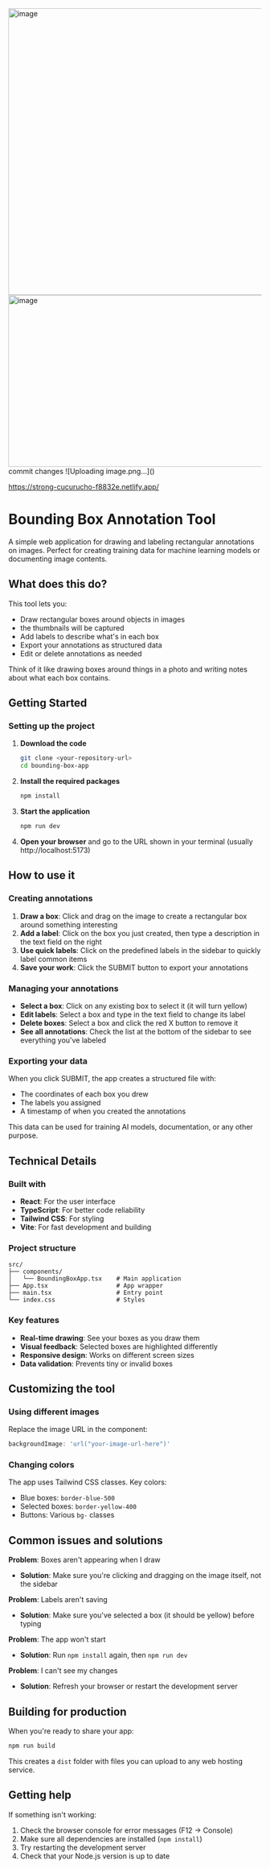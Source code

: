 
<img width="1311" height="569" alt="image" src="https://github.com/user-attachments/assets/f9965d37-d3ca-4613-908e-2b4498996543" />
<img width="629" height="341" alt="image" src="https://github.com/user-attachments/assets/309d7728-a084-4edd-b1c2-e89bac89dcc3" />
commit changes 
![Uploading image.png…]()



https://strong-cucurucho-f8832e.netlify.app/
# Bounding Box Annotation Tool

A simple web application for drawing and labeling rectangular annotations on images. Perfect for creating training data for machine learning models or documenting image contents.

## What does this do?

This tool lets you:
- Draw rectangular boxes around objects in images
- the thumbnails will be captured
- Add labels to describe what's in each box
- Export your annotations as structured data
- Edit or delete annotations as needed

Think of it like drawing boxes around things in a photo and writing notes about what each box contains.

## Getting Started


### Setting up the project

1. **Download the code**
   ```bash
   git clone <your-repository-url>
   cd bounding-box-app
   ```

2. **Install the required packages**
   ```bash
   npm install
   ```

3. **Start the application**
   ```bash
   npm run dev
   ```

4. **Open your browser** and go to the URL shown in your terminal (usually http://localhost:5173)

## How to use it

### Creating annotations

1. **Draw a box**: Click and drag on the image to create a rectangular box around something interesting
2. **Add a label**: Click on the box you just created, then type a description in the text field on the right
3. **Use quick labels**: Click on the predefined labels in the sidebar to quickly label common items
4. **Save your work**: Click the SUBMIT button to export your annotations

### Managing your annotations

- **Select a box**: Click on any existing box to select it (it will turn yellow)
- **Edit labels**: Select a box and type in the text field to change its label
- **Delete boxes**: Select a box and click the red X button to remove it
- **See all annotations**: Check the list at the bottom of the sidebar to see everything you've labeled

### Exporting your data

When you click SUBMIT, the app creates a structured file with:
- The coordinates of each box you drew
- The labels you assigned
- A timestamp of when you created the annotations

This data can be used for training AI models, documentation, or any other purpose.

## Technical Details

### Built with
- **React**: For the user interface
- **TypeScript**: For better code reliability
- **Tailwind CSS**: For styling
- **Vite**: For fast development and building

### Project structure
```
src/
├── components/
│   └── BoundingBoxApp.tsx    # Main application
├── App.tsx                   # App wrapper
├── main.tsx                  # Entry point
└── index.css                 # Styles
```

### Key features
- **Real-time drawing**: See your boxes as you draw them
- **Visual feedback**: Selected boxes are highlighted differently
- **Responsive design**: Works on different screen sizes
- **Data validation**: Prevents tiny or invalid boxes

## Customizing the tool


### Using different images

Replace the image URL in the component:

```typescript
backgroundImage: 'url("your-image-url-here")'
```

### Changing colors

The app uses Tailwind CSS classes. Key colors:
- Blue boxes: `border-blue-500`
- Selected boxes: `border-yellow-400`
- Buttons: Various `bg-` classes

## Common issues and solutions

**Problem**: Boxes aren't appearing when I draw
- **Solution**: Make sure you're clicking and dragging on the image itself, not the sidebar

**Problem**: Labels aren't saving
- **Solution**: Make sure you've selected a box (it should be yellow) before typing

**Problem**: The app won't start
- **Solution**: Run `npm install` again, then `npm run dev`

**Problem**: I can't see my changes
- **Solution**: Refresh your browser or restart the development server

## Building for production

When you're ready to share your app:

```bash
npm run build
```

This creates a `dist` folder with files you can upload to any web hosting service.


## Getting help

If something isn't working:
1. Check the browser console for error messages (F12 → Console)
2. Make sure all dependencies are installed (`npm install`)
3. Try restarting the development server
4. Check that your Node.js version is up to date


